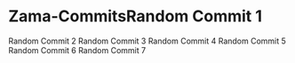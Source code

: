 # Zama-CommitsRandom Commit 1
Random Commit 2
Random Commit 3
Random Commit 4
Random Commit 5
Random Commit 6
Random Commit 7

